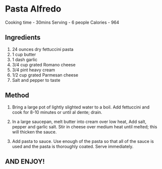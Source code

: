 # Pasta Alfredo

Cooking time - 30mins
Serving - 6 people
Calories - 964

## Ingredients

1. 24 ounces dry fettuccini pasta 
2. 1 cup butter
3. 1 dash garlic
4. 3/4 cup grated Romano cheese
5. 3/4 pint heavy cream
6. 1/2 cup grated Parmesan cheese
7. Salt and pepper to taste

## Method

1. Bring a large pot of lightly slighted water to a boil. Add fettuccini and cook for 8-10 minutes or until al dente; drain.

2. In a large saucepan, melt butter into cream over low heat, Add salt, pepper and garlic salt. Stir in cheese over medium heat until melted; this will thicken the sauce.

3. Add pasta to sauce. Use enough of the pasta so that all of the sauce is used and the pasta is thoroughly coated. Serve immediately.  

## AND ENJOY!

